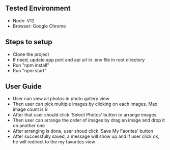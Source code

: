 ## Tested Environment
 
 * Node: V12
 * Browser: Google Chrome

 ## Steps to setup

 * Clone the project
 * If need, update app port and api url in .env file in root directory
 * Run "npm install"
 * Run "npm start"

 ## User Guide

 * User can view all photos in photo gallery view
 * Then user can pick multiple images by clicking on each images. Max image count is 9
 * After that user should click 'Select Photos' button to arrange images
 * Then user can arrange the order of images by drag an image and drop it on another one
 * After arranging is done, user shoud click 'Save My Faorites' button
 * After successfully saved, a message will show up and if user click ok, he will redirect to the my favorites view
